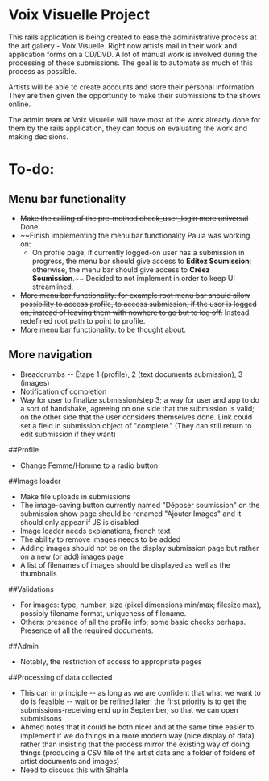 # Voix Visuelle Project

This rails application is being created to ease the administrative process at the art gallery - Voix Visuelle. Right now artists mail in their work and application forms on a CD/DVD. A lot of manual work is involved during the processing of these submissions. The goal is to automate as much of this process as possible.

Artists will be able to create accounts and store their personal information. They are then given the opportunity to make their submissions to the shows online.

The admin team at Voix Visuelle will have most of the work already done for them by the rails application, they can focus on evaluating the work and making decisions.

# To-do:
## Menu bar functionality
* ~~Make the calling of the pre-method check_user_login more universal~~ Done.
* ~~Finish implementing the menu bar functionality Paula was working on:
	* On profile page, if currently logged-on user has a submission in progress, the menu bar should give access to **Editez Soumission**; otherwise, the menu bar should give access to **Créez Soumission**.~~ Decided to not implement in order to keep UI streamlined.
* ~~More menu bar functionality: for example root menu bar should allow possibility to access profile, to access submission, if the user is logged on, instead of leaving them with nowhere to go but to log off.~~ Instead, redefined root path to point to profile.
* More menu bar functionality: to be thought about.

## More navigation
* Breadcrumbs -- Étape 1 (profile), 2 (text documents submission), 3 (images)
* Notification of completion
* Way for user to finalize submission/step 3; a way for user and app to do a sort of handshake, agreeing on one side that the submission is valid; on the other side that the user considers themselves done. Link could set a field in submission object of "complete." (They can still return to edit submission if they want)

##Profile
* Change Femme/Homme to a radio button

##Image loader
* Make file uploads in submissions
* The image-saving button currently named "Déposer soumission" on the submission show page should be renamed "Ajouter Images" and it should only appear if JS is disabled
* Image loader needs explanations, french text
* The ability to remove images needs to be added
* Adding images should not be on the display submission page but rather on a new (or add) images page
* A list of filenames of images should be displayed as well as the thumbnails

##Validations
* For images: type, number, size (pixel dimensions min/max; filesize max), possibly filename format, uniqueness of filename.
* Others: presence of all the profile info; some basic checks perhaps. Presence of all the required documents.

##Admin
* Notably, the restriction of access to appropriate pages


##Processing of data collected
* This can in principle -- as long as we are confident that what we want to do is feasible -- wait or be refined later; the first priority is to get the submissions-receiving end up in September, so that we can open submisisons
* Ahmed notes that it could be both nicer and at the same time easier to implement if we do things in a more modern way (nice display of data) rather than insisting that the process mirror the existing way of doing things (producing a CSV file of the artist data and a folder of folders of artist documents and images)
* Need to discuss this with Shahla